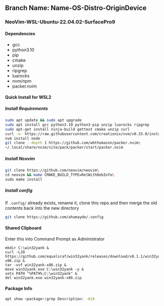 ## Branch Name: **Name-OS-Distro-OriginDevice**

### NeoVim-WSL-Ubuntu-22.04.02-SurfacePro9
#### Dependencies
- gcc
- python3.10
- pip
- cmake
- unzip
- ripgrep
- luarocks
- nvm/npm
- packer.nvim
#### Quick Install for WSL2
##### Install Requirements
```bash 
sudo apt update && sudo apt upgrade
sudo apt install gcc python3.10 python3-pip unzip luarocks ripgrep
sudo apt-get install ninja-build gettext cmake unzip curl
curl -o- https://raw.githubusercontent.com/creationix/nvm/v0.33.0/install.sh | bash
nvm install node
git clone --depth 1 https://github.com/wbthomason/packer.nvim\
~/.local/share/nvim/site/pack/packer/start/packer.nvim
```
##### Install Neovim
```bash
git clone https://github.com/neovim/neovim\
cd neovim && make CMAKE_BUILD_TYPE=RelWithDebInfo\
sudo make install
```
##### Install config
If `.config/` already exists, rename it, clone this repo and then merge the old contents back into the new directory
```bash
git clone https://github.com/ahumayde/.config
```
#### Shared Clipboard
Enter this into Command Prompt as Administrator
```batch
mkdir C:\win32yank & 
curl -LJO https://github.com/equalsraf/win32yank/releases/download/v0.1.1/win32yank-x86.zip &
tar -xvf win32yank-x86.zip &
move win32yank.exe C:\win32yank -y &
setx PATH "%PATH%;C:\win32yank" &
del win32yank.exe win32yank-x86.zip
```
#### Package Info
```bash
apt show <package>|grep Description: -A10
```
